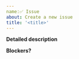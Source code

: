 ```yaml
---
name:✅ Issue
about: Create a new issue
title: '<title>'
---
```


**Detailed description**

**Blockers?**
